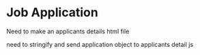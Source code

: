 # Job Application

Need to make an applicants details html file

need to stringify and send application object to applicants detail js 

